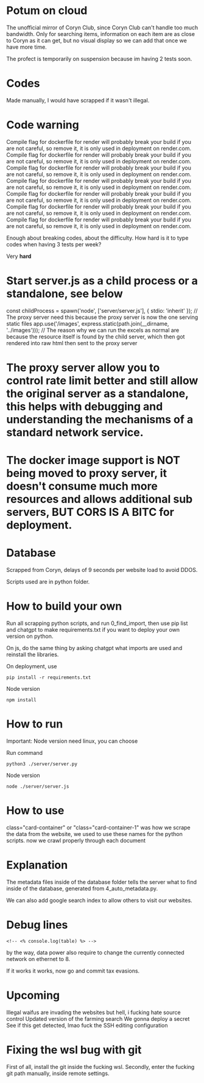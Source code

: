 # Potum on cloud
The unofficial mirror of Coryn Club, since Coryn Club can't handle too much bandwidth. Only for searching items, information on each item are as close to Coryn as it can get, but no visual display so we can add that once we have more time.

The profect is temporarily on suspension because im having 2 tests soon.
# Codes 
Made manually, I would have scrapped if it wasn't illegal.
# Code warning
Compile flag for dockerfile for render will probably break your build if you are not careful, so remove it, it is only used in deployment on render.com.
Compile flag for dockerfile for render will probably break your build if you are not careful, so remove it, it is only used in deployment on render.com.
Compile flag for dockerfile for render will probably break your build if you are not careful, so remove it, it is only used in deployment on render.com.
Compile flag for dockerfile for render will probably break your build if you are not careful, so remove it, it is only used in deployment on render.com.
Compile flag for dockerfile for render will probably break your build if you are not careful, so remove it, it is only used in deployment on render.com.
Compile flag for dockerfile for render will probably break your build if you are not careful, so remove it, it is only used in deployment on render.com.
Compile flag for dockerfile for render will probably break your build if you are not careful, so remove it, it is only used in deployment on render.com.

Enough about breaking codes, about the difficulty. How hard is it to type codes when having 3 tests per week?

Very **hard**
# Start server.js as a child process or a standalone, see below
const childProcess = spawn('node', ['server/server.js'], { stdio: 'inherit' });
// The proxy server need this because the proxy server is now the one serving static files
app.use('/images', express.static(path.join(__dirname, '../images')));
// The reason why we can run the excels as normal are because the resource itself is found by the child server, which then got rendered into raw html then sent to the proxy server
# The proxy server allow you to control rate limit better and still allow the original server as a standalone, this helps with debugging and understanding the mechanisms of a standard network service.
# The docker image support is NOT being moved to proxy server, it doesn't consume much more resources and allows additional sub servers, BUT CORS IS A BITC for deployment.


# Database
Scrapped from Coryn, delays of 9 seconds per website load to avoid DDOS.

Scripts used are in python folder.
# How to build your own
Run all scrapping python scripts, and run 0_find_import, then use pip list and chatgpt to make requirements.txt if you want to deploy your own version on python.

On js, do the same thing by asking chatgpt what imports are used and reinstall the libraries.

On deployment, use
```
pip install -r requirements.txt
```
Node version
```
npm install
```

# How to run

Important: Node version need linux, you can choose

Run command
```
python3 ./server/server.py
```
Node version
```
node ./server/server.js
```

# How to use
class="card-container" or "class="card-container-1" was how we scrape the data from the website, we used to use these names for the python scripts.
now we crawl properly through each document

# Explanation
The metadata files inside of the database folder tells the server what to find inside of the database, generated from 4_auto_metadata.py.

We can also add google search index to allow others to visit our websites.

# Debug lines

    <!-- <% console.log(table) %> -->

by the way, data power also require to change the currently connected network on ethernet to 8. 

If it works it works, now go and commit tax evasions.

# Upcoming

Illegal waifus are invading the websites but hell, i fucking hate source control
Updated version of the farming search
We gonna deploy a secret
See if this get detected, lmao fuck the SSH editing configuration

# Fixing the wsl bug with git
First of all, install the git inside the fucking wsl.
Secondly, enter the fucking git path manually, inside remote settings. 